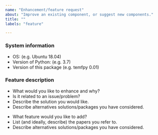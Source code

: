 ```yaml
---
name: "Enhancement/feature request"
about: "Improve an existing component, or suggest new components."
title: ""
labels: "feature"

---
```


### System information

<!-- Only if this is an enhancement request: -->

-   OS: (e.g. Ubuntu 18.04)
-   Version of Python: (e.g. 3.7)
-   Version of this package (e.g. temfpy 0.01)

### Feature description

<!-- If this is an enhancement request: -->

-   What would you like to enhance and why?
-   Is it related to an issue/problem?
-   Describe the solution you would like.
-   Describe alternatives solutions/packages you have considered.

<!-- If it is a feature request: -->

-   What feature would you like to add?
-   List (and ideally, describe) the papers you refer to.
-   Describe alternatives solutions/packages you have considered.
